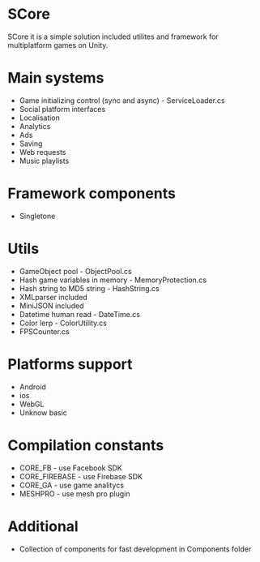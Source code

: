 # SCore
SCore it is a simple solution included utilites and framework for multiplatform games on Unity.

# Main systems
* Game initializing control (sync and async) - ServiceLoader.cs
* Social platform interfaces
* Localisation
* Analytics
* Ads
* Saving
* Web requests
* Music playlists

# Framework components
* Singletone

# Utils
* GameObject pool - ObjectPool.cs
* Hash game variables in memory - MemoryProtection.cs
* Hash string to MD5 string - HashString.cs
* XMLparser included
* MiniJSON included
* Datetime human read - DateTime.cs
* Color lerp - ColorUtility.cs
* FPSCounter.cs

# Platforms support
* Android
* ios
* WebGL
* Unknow basic

# Compilation constants
* CORE_FB - use Facebook SDK
* CORE_FIREBASE - use Firebase SDK
* CORE_GA - use game analitycs
* MESHPRO - use mesh pro plugin

# Additional
* Collection of components for fast development in Components folder